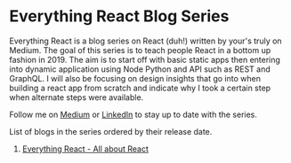 # Everything React Blog Series

Everything React is a blog series on React (duh!) written by your's truly on Medium. The goal of this series is to teach people React in a bottom up fashion in 2019. The aim is to start off with basic static apps then entering into dynamic application using Node Python and API such as REST and GraphQL. I will also be focusing on design insights that go into when building a react app from scratch and indicate why I took a certain step when alternate steps were available.

Follow me on [Medium](https://medium.com/@danyal_imran) or [LinkedIn](https://www.linkedin.com/in/danz1ka19/) to stay up to date with the series. 

List of blogs in the series ordered by their release date.

1. [Everything React - All about React](https://medium.com/@danyal_imran/everything-react-all-about-react-6d7a8de4bb05)
